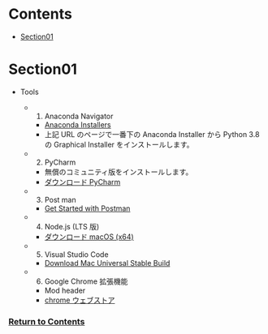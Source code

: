 <a id="contents"></a>

# Contents

- [Section01](#sec01)

<a id="sec01"></a>

# Section01

- Tools

  - 1. Anaconda Navigator
    - [Anaconda Installers](https://www.anaconda.com/products/individual)
    - 上記 URL のページで一番下の Anaconda Installer から Python 3.8 の Graphical Installer をインストールします。
  - 2. PyCharm
    - 無償のコミュニティ版をインストールします。
    - [ダウンロード PyCharm](https://www.jetbrains.com/ja-jp/pycharm/download/#section=mac)
  - 3.  Post man
    - [Get Started with Postman](https://www.postman.com/)
  - 4. Node.js (LTS 版)
    - [ダウンロード macOS (x64)](https://nodejs.org/ja/)
  - 5. Visual Studio Code
    - [Download Mac Universal Stable Build](https://code.visualstudio.com/)
  - 6. Google Chrome 拡張機能
    - Mod header
    - [chrome ウェブストア](https://chrome.google.com/webstore/detail/modheader/idgpnmonknjnojddfkpgkljpfnnfcklj?hl=ja)

### [Return to Contents](#contents)
